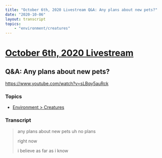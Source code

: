```yaml
---
title: "October 6th, 2020 Livestream Q&A: Any plans about new pets?"
date: "2020-10-06"
layout: transcript
topics:
    - "environment/creatures"
---
```

# [October 6th, 2020 Livestream](../2020-10-06.md)
## Q&A: Any plans about new pets?
https://www.youtube.com/watch?v=sLBqy5auRck

### Topics
* [Environment > Creatures](../topics/environment/creatures.md)

### Transcript

> any plans about new pets uh no plans
> 
> right now
> 
> i believe as far as i know
> 
